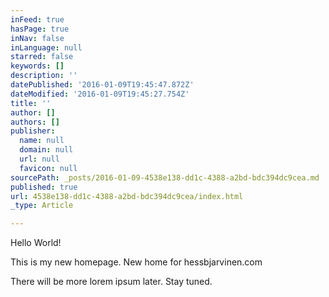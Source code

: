 ```yaml
---
inFeed: true
hasPage: true
inNav: false
inLanguage: null
starred: false
keywords: []
description: ''
datePublished: '2016-01-09T19:45:47.872Z'
dateModified: '2016-01-09T19:45:27.754Z'
title: ''
author: []
authors: []
publisher:
  name: null
  domain: null
  url: null
  favicon: null
sourcePath: _posts/2016-01-09-4538e138-dd1c-4388-a2bd-bdc394dc9cea.md
published: true
url: 4538e138-dd1c-4388-a2bd-bdc394dc9cea/index.html
_type: Article

---
```

Hello World!

This is my new homepage. New home for hessbjarvinen.com

There will be more lorem ipsum later. Stay tuned.